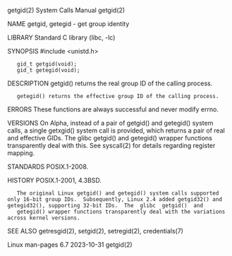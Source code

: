 getgid(2)                                                                                   System Calls Manual                                                                                   getgid(2)

NAME
       getgid, getegid - get group identity

LIBRARY
       Standard C library (libc, -lc)

SYNOPSIS
       #include <unistd.h>

       gid_t getgid(void);
       gid_t getegid(void);

DESCRIPTION
       getgid() returns the real group ID of the calling process.

       getegid() returns the effective group ID of the calling process.

ERRORS
       These functions are always successful and never modify errno.

VERSIONS
       On  Alpha,  instead of a pair of getgid() and getegid() system calls, a single getxgid() system call is provided, which returns a pair of real and effective GIDs.  The glibc getgid() and getegid()
       wrapper functions transparently deal with this.  See syscall(2) for details regarding register mapping.

STANDARDS
       POSIX.1-2008.

HISTORY
       POSIX.1-2001, 4.3BSD.

       The original Linux getgid() and getegid() system calls supported only 16-bit group IDs.  Subsequently, Linux 2.4 added getgid32() and getegid32(), supporting 32-bit IDs.  The  glibc  getgid()  and
       getegid() wrapper functions transparently deal with the variations across kernel versions.

SEE ALSO
       getresgid(2), setgid(2), setregid(2), credentials(7)

Linux man-pages 6.7                                                                              2023-10-31                                                                                       getgid(2)
